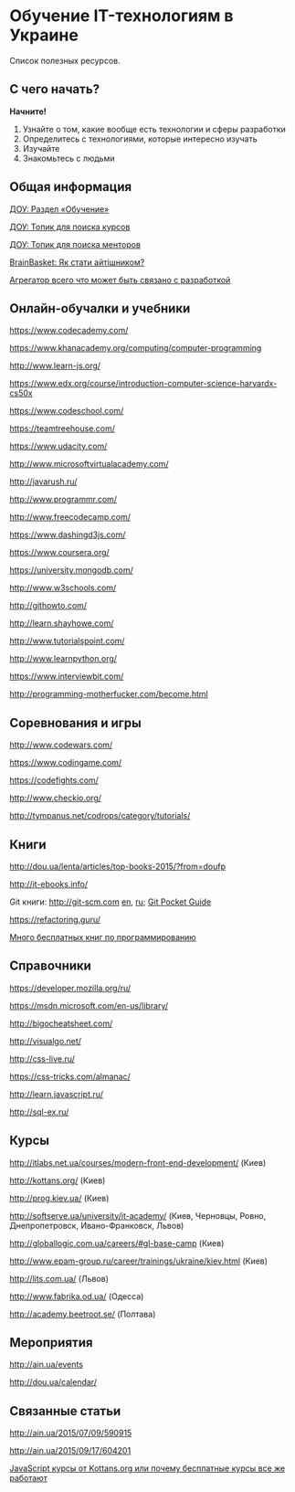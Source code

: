 # Обучение IT-технологиям в Украине

Список полезных ресурсов.

## С чего начать?
__Начните!__

1. Узнайте о том, какие вообще есть технологии и сферы разработки
2. Определитесь с технологиями, которые интересно изучать
3. Изучайте
4. Знакомьтесь с людьми


## Общая информация
[ДОУ: Раздел «Обучение»](http://dou.ua/forums/learning/)

[ДОУ: Топик для поиска курсов](http://dou.ua/forums/topic/10590/)

[ДОУ: Топик для поиска менторов](http://dou.ua/forums/topic/10445/)

[BrainBasket: Як стати айтішником?](http://www.open-it.org.ua/how-to-join-it/)

[Агрегатор всего что может быть связано с разработкой](http://wwwhere.io/)


## Онлайн-обучалки и учебники

https://www.codecademy.com/

https://www.khanacademy.org/computing/computer-programming

http://www.learn-js.org/

https://www.edx.org/course/introduction-computer-science-harvardx-cs50x

https://www.codeschool.com/

https://teamtreehouse.com/

https://www.udacity.com/

http://www.microsoftvirtualacademy.com/

http://javarush.ru/

http://www.programmr.com/

http://www.freecodecamp.com/

https://www.dashingd3js.com/

https://www.coursera.org/

https://university.mongodb.com/

http://www.w3schools.com/

http://githowto.com/

http://learn.shayhowe.com/

http://www.tutorialspoint.com/

http://www.learnpython.org/

https://www.interviewbit.com/

http://programming-motherfucker.com/become.html

## Соревнования и игры
http://www.codewars.com/

https://www.codingame.com/

https://codefights.com/

http://www.checkio.org/

http://tympanus.net/codrops/category/tutorials/

## Книги
http://dou.ua/lenta/articles/top-books-2015/?from=doufp

http://it-ebooks.info/

Git книги: http://git-scm.com [en](http://git-scm.com/book/en/v2), [ru](http://git-scm.com/book/ru/v1); [Git Pocket Guide](http://chimera.labs.oreilly.com/books/1230000000561/index.html)

https://refactoring.guru/

[Много бесплатных книг по программированию](http://habrahabr.ru/post/191312/)

## Справочники
https://developer.mozilla.org/ru/

https://msdn.microsoft.com/en-us/library/

http://bigocheatsheet.com/

http://visualgo.net/

http://css-live.ru/

https://css-tricks.com/almanac/

http://learn.javascript.ru/

http://sql-ex.ru/

## Курсы
http://itlabs.net.ua/courses/modern-front-end-development/ (Киев)

http://kottans.org/ (Киев)

http://prog.kiev.ua/ (Киев)

http://softserve.ua/university/it-academy/ (Киев, Черновцы, Ровно, Днепропетровск, Ивано-Франковск, Львов)

http://globallogic.com.ua/careers/#gl-base-camp (Киев)

http://www.epam-group.ru/career/trainings/ukraine/kiev.html (Киев)

http://lits.com.ua/ (Львов)

http://www.fabrika.od.ua/ (Одесса)

http://academy.beetroot.se/ (Полтава)

## Мероприятия
http://ain.ua/events

http://dou.ua/calendar/

## Связанные статьи
http://ain.ua/2015/07/09/590915

http://ain.ua/2015/09/17/604201

[JavaScript курсы от Kottans.org или почему бесплатные курсы все же работают](http://dou.ua/forums/topic/13249/)
